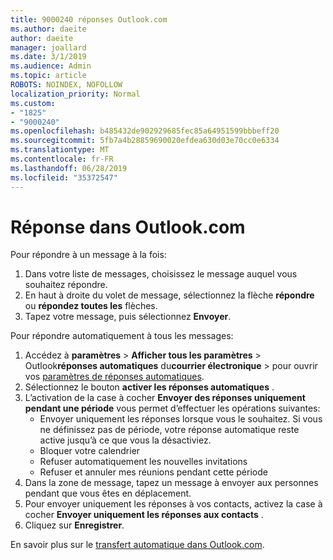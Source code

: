 ```yaml
---
title: 9000240 réponses Outlook.com
ms.author: daeite
author: daeite
manager: joallard
ms.date: 3/1/2019
ms.audience: Admin
ms.topic: article
ROBOTS: NOINDEX, NOFOLLOW
localization_priority: Normal
ms.custom:
- "1825"
- "9000240"
ms.openlocfilehash: b485432de902929685fec85a64951599bbbeff20
ms.sourcegitcommit: 5fb7a4b28859690020efdea630d03e70cc0e6334
ms.translationtype: MT
ms.contentlocale: fr-FR
ms.lasthandoff: 06/28/2019
ms.locfileid: "35372547"
---
```

# <a name="replying-in-outlookcom"></a>Réponse dans Outlook.com

Pour répondre à un message à la fois:

1. Dans votre liste de messages, choisissez le message auquel vous souhaitez répondre.
2. En haut à droite du volet de message, sélectionnez la flèche **répondre** ou **répondez toutes les** flèches.
3. Tapez votre message, puis sélectionnez **Envoyer**.

Pour répondre automatiquement à tous les messages:

1. Accédez à **paramètres** > **Afficher tous les paramètres** > Outlook**réponses automatiques** du**courrier électronique** > pour ouvrir vos [paramètres de réponses automatiques](https://outlook.live.com/mail/options/mail/automaticReplies).
2. Sélectionnez le bouton **activer les réponses automatiques** .
3. L’activation de la case à cocher **Envoyer des réponses uniquement pendant une période** vous permet d’effectuer les opérations suivantes:
    - Envoyer uniquement les réponses lorsque vous le souhaitez. Si vous ne définissez pas de période, votre réponse automatique reste active jusqu’à ce que vous la désactiviez.
    - Bloquer votre calendrier
    - Refuser automatiquement les nouvelles invitations
    - Refuser et annuler mes réunions pendant cette période
4. Dans la zone de message, tapez un message à envoyer aux personnes pendant que vous êtes en déplacement.
5. Pour envoyer uniquement les réponses à vos contacts, activez la case à cocher **Envoyer uniquement les réponses aux contacts** .
6. Cliquez sur **Enregistrer**.

En savoir plus sur le [transfert automatique dans Outlook.com](https://support.office.com/article/14614626-9855-48dc-a986-dec81d07b1a0).